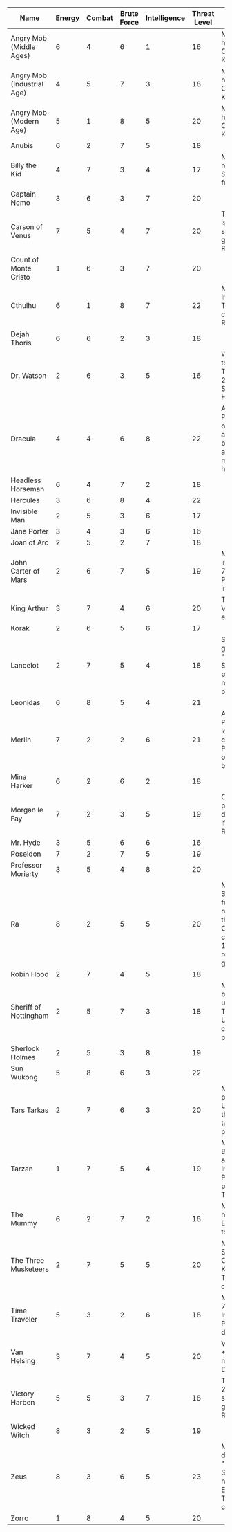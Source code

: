 | Name | Energy | Combat | Brute Force | Intelligence | Threat Level | Special Abilities | Image |
|----|------|------|-----------|------------|------------|-----------------|-------|
| Angry Mob (Middle Ages) | 6 | 4 | 6 | 1 | 16 | Must have 25 hits to be Cumulative KO'd. | 001_angry_mob_middle_ages.webp |
| Angry Mob (Industrial Age) | 4 | 5 | 7 | 3 | 18 | Must have 25 hits to be Cumulative KO'd. | 008_angry_mob_industrial_age.webp |
| Angry Mob (Modern Age) | 5 | 1 | 8 | 5 | 20 | Must have 30 hits to be Cumulative KO'd. | 011_angry_mob_modern_age.webp |
| Anubis | 6 | 2 | 7 | 5 | 18 |  | 014_anubis.webp |
| Billy the Kid | 4 | 7 | 3 | 4 | 17 | May play numerical Special cards from Reserve. | 021_billy_the_kid.webp |
| Captain Nemo | 3 | 6 | 3 | 7 | 20 |  | 028_captain_nemo.webp |
| Carson of Venus | 7 | 5 | 4 | 7 | 20 | Threat Level is 19 if he starts the game in Reserve. | 035_carson_of_venus.webp |
| Count of Monte Cristo | 1 | 6 | 3 | 7 | 20 |  | 042_count_of_monte_cristo.webp |
| Cthulhu | 6 | 1 | 8 | 7 | 22 | May play Intelligence Teamwork cards from Reserve. | 048_cthulhu.webp |
| Dejah Thoris | 6 | 6 | 2 | 3 | 18 |  | 055_dejah_thoris.webp |
| Dr. Watson | 2 | 6 | 3 | 5 | 16 | Watson is +2 to Venture Total if using 221-B Baker St. as Homebase. | 062_dr_watson.webp |
| Dracula | 4 | 4 | 6 | 8 | 22 | After Discard Phase, may offer +2 to all actions this battle; if accepted, may remove 2 hits. | 069_dracula.webp |
| Headless Horseman | 6 | 4 | 7 | 2 | 18 |  | 076_headless_horseman.webp |
| Hercules | 3 | 6 | 8 | 4 | 22 |  | 083_hercules.webp |
| Invisible Man | 2 | 5 | 3 | 6 | 17 |  | 090_invisible_man.webp |
| Jane Porter | 3 | 4 | 3 | 6 | 16 |  | 097_jane_porter.webp |
| Joan of Arc | 2 | 5 | 2 | 7 | 18 |  | 104_joan_of_arc.webp |
| John Carter of Mars | 2 | 6 | 7 | 5 | 19 | May always include level 7 Brute Force Power cards in his deck. | 111_john_carter_of_mars.webp |
| King Arthur | 3 | 7 | 4 | 6 | 20 | Team is +1 to Venture Total each battle. | 118_king_arthur.webp |
| Korak | 2 | 6 | 5 | 6 | 17 |  | 125_korak.webp |
| Lancelot | 2 | 7 | 5 | 4 | 18 | Start the game with "Sword and Shield" placed; does not take up placing slot. | 132_lancelot.webp |
| Leonidas | 6 | 8 | 5 | 4 | 21 |  | 139_leonidis.webp |
| Merlin | 7 | 2 | 2 | 6 | 21 | After Venture Phase may look at top card of Draw Pile & optionally bottom it. | 146_merlin.webp |
| Mina Harker | 6 | 2 | 6 | 2 | 18 |  | 153_mina_harker.webp |
| Morgan le Fay | 7 | 2 | 3 | 5 | 19 | Counts as 20 points for deck-skulling if she starts in Reserve. | 160_morgan_le_fay.webp |
| Mr. Hyde | 3 | 5 | 6 | 6 | 16 |  | 167_mr_hyde.webp |
| Poseidon | 7 | 2 | 7 | 5 | 19 |  | 174_poseidon.webp |
| Professor Moriarty | 3 | 5 | 4 | 8 | 20 |  | 181_professor_moriarty.webp |
| Ra | 8 | 2 | 5 | 5 | 20 | May discard 3 Staff cards from play to reduce KO threshold of 1 Opponent's character by 1 for remainder of game. | 188_ra.webp |
| Robin Hood | 2 | 7 | 4 | 5 | 18 |  | 195_robin_hood.webp |
| Sheriff of Nottingham | 2 | 5 | 7 | 3 | 18 | May make 7 both follow-up attacks to Teamwork Universe cards he plays. | 202_sheriff_of_nottingham.webp |
| Sherlock Holmes | 2 | 5 | 3 | 8 | 19 |  | 209_sherlock_holmes.webp |
| Sun Wukong | 5 | 8 | 6 | 3 | 22 |  | 216_sun_wukong.webp |
| Tars Tarkas | 2 | 7 | 6 | 3 | 20 | May have 1 placed Basic Universe card that does not take up a placing slot. | 223_tars_tarkas.webp |
| Tarzan | 1 | 7 | 5 | 4 | 19 | May avoid Brute Force attacks with Intelligence Power cards playable by Tarzan. | 230_tarzan.webp |
| The Mummy | 6 | 2 | 7 | 2 | 18 | Must have a hit with an Energy icon to be KO'd. | 237_the_mummy.webp |
| The Three Musketeers | 2 | 7 | 5 | 5 | 20 | May not use Spectrum or Cumulative KO'd with Teamwork cards. | 244_three_musketeers.webp |
| Time Traveler | 5 | 3 | 2 | 6 | 18 | May play level 7 and 8 Intelligence Power cards defensively. | 251_time_traveler.webp |
| Van Helsing | 3 | 7 | 4 | 5 | 20 | Van Helsing is +4 to attacks made against Dracula. | 258_van_helsing.webp |
| Victory Harben | 5 | 5 | 3 | 7 | 18 | Threat level is 20 if she starts the game in Reserve. | 265_victory_harben.webp |
| Wicked Witch | 8 | 3 | 2 | 5 | 19 |  | 272_wicked_witch.webp |
| Zeus | 8 | 3 | 6 | 5 | 23 | May have 1 duplicate "Thunderbolt" Special; may not play Energy Teamwork cards. | 279_zeus.webp |
| Zorro | 1 | 8 | 4 | 5 | 20 |  | 285_zorro.webp |